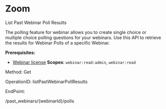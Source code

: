 #     Zoom


List Past Webinar Poll Results

The polling feature for webinar allows you to create single choice or multiple choice polling questions for your webinars. Use this API to retrieve the results for Webinar Polls of a specific Webinar.

**Prerequisites:**
* [Webinar license](https://zoom.us/webinar)
**Scopes**: `webinar:read:admin`, `webinar:read`
 





Method: Get

OperationID: listPastWebinarPollResults

EndPoint:

/past_webinars/{webinarId}/polls
